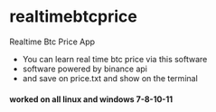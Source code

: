 # realtimebtcprice
Realtime Btc Price App

- You can learn real time btc price via this software
- software powered by binance api
- and save on price.txt and show on the terminal

#### worked on all linux and windows 7-8-10-11
